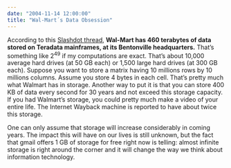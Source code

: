 ```yaml
---
date: "2004-11-14 12:00:00"
title: "Wal-Mart´s Data Obsession"
---
```




According to this [Slashdot thread](http://developers.slashdot.org/story/04/11/14/2057228/wal-marts-data-obsession), __Wal-Mart has 460 terabytes of data stored on Teradata mainframes, at its Bentonville headquarters.__ That&rsquo;s something like 2<sup>49</sup> if my computations are exact. That&rsquo;s about 10,000 average hard drives (at 50 GB each) or 1,500 large hard drives (at 300 GB each). Suppose you want to store a matrix having 10 millions rows by 10 millions columns. Assume you store 4 bytes in each cell. That&rsquo;s pretty much what Walmart has in storage. Another way to put it is that you can store 400 KB of data every second for 30 years and not exceed this storage capacity. If you had Walmart&rsquo;s storage, you could pretty much make a video of your entire life. The Internet Wayback machine is reported to have about twice this storage.

One can only assume that storage will increase considerably in coming years. The impact this will have on our lives is still unknown, but the fact that gmail offers 1 GB of storage for free right now is telling: almost infinite storage is right around the corner and it will change the way we think about information technology.

